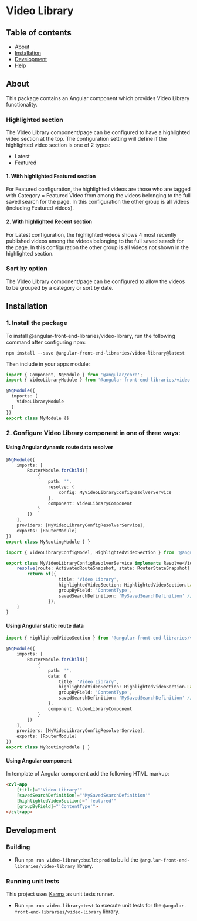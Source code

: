 # Video Library

## Table of contents

- [About](#about)
- [Installation](#installation)
- [Development](#development)
- [Help](#help)

## About

This package contains an Angular component which provides Video Library functionality.

### Highlighted section

The Video Library component/page can be configured to have a highlighted video section at the top. 
The configuration setting will define if the highlighted video section is one of 2 types: 
- Latest
- Featured

#### 1. With highlighted Featured section

For Featured configuration, the highlighted videos are those who are tagged with Category = Featured Video from among the videos belonging to the full saved search for the page. In this configuration the other group is all videos (including Featured videos).

#### 2. With highlighted Recent section

For Latest configuration, the highlighted videos shows 4 most recently published videos among the videos belonging to the full saved search for the page. In this configuration the other group is all videos not shown in the highlighted section.

### Sort by option

The Video Library component/page can be configured to allow the videos to be grouped by a category or sort by date.

## Installation

### 1. Install the package

To install @angular-front-end-libraries/video-library, run the following command after configuring npm:

```
npm install --save @angular-front-end-libraries/video-library@latest
```

Then include in your apps module:

```typescript
import { Component, NgModule } from '@angular/core';
import { VideoLibraryModule } from '@angular-front-end-libraries/video-library';

@NgModule({
  imports: [
    VideoLibraryModule
  ]
})
export class MyModule {}
```

### 2. Configure Video Library component in one of three ways:

#### Using Angular dynamic route data resolver

```typescript
@NgModule({
    imports: [
        RouterModule.forChild([
            {
                path: '',
                resolve: {
                    config: MyVideoLibraryConfigResolverService
                },
                component: VideoLibraryComponent
            }
        ])
    ],
    providers: [MyVideoLibraryConfigResolverService],
    exports: [RouterModule]
})
export class MyRoutingModule { }
```

```typescript
import { VideoLibraryConfigModel, HighlightedVideoSection } from '@angular-front-end-libraries/video-library';

export class MyVideoLibraryConfigResolverService implements Resolve<VideoLibraryConfigModel> {
    resolve(route: ActivatedRouteSnapshot, state: RouterStateSnapshot): Observable<VideoLibraryConfigModel> {
        return of({
                    title: 'Video Library',
                    highlightedVideoSection: HighlightedVideoSection.Latest,
                    groupByField: 'ContentType',
                    savedSearchDefinition: 'MySavedSearchDefinition' // <---- required
                });
    }
}
```

#### Using Angular static route data

```typescript
import { HighlightedVideoSection } from '@angular-front-end-libraries/video-library';

@NgModule({
    imports: [
        RouterModule.forChild([
            {
                path: '',
                data: {
                    title: 'Video Library',
                    highlightedVideoSection: HighlightedVideoSection.Latest,
                    groupByField: 'ContentType',
                    savedSearchDefinition: 'MySavedSearchDefinition' // <---- required
                },
                component: VideoLibraryComponent
            }
        ])
    ],
    providers: [MyVideoLibraryConfigResolverService],
    exports: [RouterModule]
})
export class MyRoutingModule { }
```


#### Using Angular component

In template of Angular component add the following HTML markup:

```html
<cvl-app
    [title]="'Video Library'"
    [savedSearchDefinition]="'MySavedSearchDefinition'"
    [highlightedVideoSection]="'featured'"
    [groupByField]="'ContentType'">
</cvl-app>
```

## Development

### Building

 - Run `npm run video-library:build:prod` to build the `@angular-front-end-libraries/video-library` library.

### Running unit tests

This project uses [Karma](https://karma-runner.github.io) as unit tests runner.

 - Run `npm run video-library:test` to execute unit tests for the `@angular-front-end-libraries/video-library` library.
